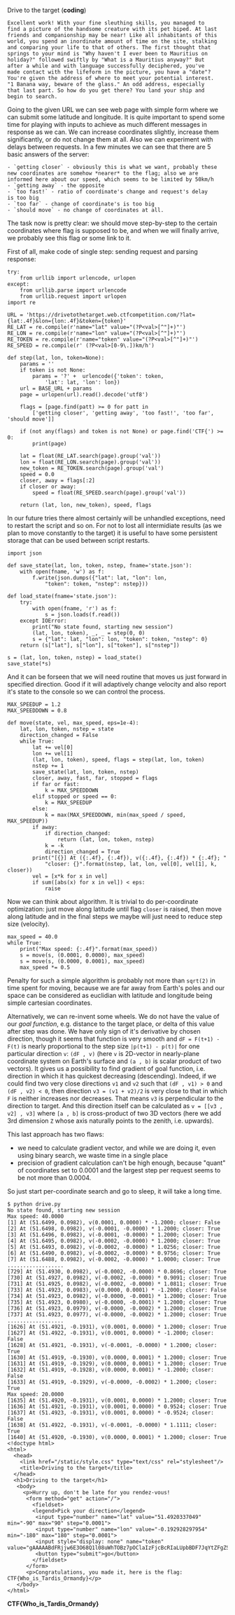 Drive to the target (**coding**)

    Excellent work! With your fine sleuthing skills, you managed to 
    find a picture of the handsome creature with its pet biped. At last 
    friends and companionship may be near! Like all inhabitants of this 
    world, you spend an inordinate amount of time on the site, stalking 
    and comparing your life to that of others. The first thought that 
    springs to your mind is "Why haven't I ever been to Mauritius on 
    holiday?" followed swiftly by "What is a Mauritius anyway?" But 
    after a while and with language successfully deciphered, you've 
    made contact with the lifeform in the picture, you have a "date"? 
    You're given the address of where to meet your potential interest. 
    "1 Banana way, beware of the glass." An odd address, especially 
    that last part. So how do you get there? You land your ship and 
    begin to search.


Going to the given URL we can see web page with simple form where we 
can submit some latitude and longitude. It is quite important to spend 
some time for playing with inputs to achieve as much different messages 
in response as we can. We can increase coordinates slightly, increase 
them significantly, or do not change them at all. Also we can 
experiment with delays between requests. In a few minutes we can see 
that there are 5 basic answers of the server:

    - `getting closer` - obviously this is what we want, probably these 
    new coordinates are somehow *nearer* to the flag; also we are 
    informed here about our speed, which seems to be limited by 50km/h
    - `getting away` - the opposite
    - `too fast!` - ratio of coordinate's change and request's delay 
    is too big
    - `too far` - change of coordinate's is too big
    - `should move` - no change of coordinates at all.

The task now is pretty clear: we should move step-by-step to the 
certain coordinates where flag is supposed to be, and when we will 
finally arrive, we probably see this flag or some link to it.

First of all, make code of single step: sending request and parsing 
response:


    try:
        from urllib import urlencode, urlopen
    except:
        from urllib.parse import urlencode
        from urllib.request import urlopen
    import re

    URL = 'https://drivetothetarget.web.ctfcompetition.com/?lat={lat:.4f}&lon={lon:.4f}&token={token}'
    RE_LAT = re.compile(r'name="lat" value="(?P<val>[^"]+)"')
    RE_LON = re.compile(r'name="lon" value="(?P<val>[^"]+)"')
    RE_TOKEN = re.compile(r'name="token" value="(?P<val>[^"]+)"')
    RE_SPEED = re.compile(r' (?P<val>[0-9\.])km/h')

    def step(lat, lon, token=None):
        params = ''
        if token is not None:
            params = '?' +  urlencode({'token': token, 
                'lat': lat, 'lon': lon})
        url = BASE_URL + params
        page = urlopen(url).read().decode('utf8')
        
        flags = [page.find(patt) >= 0 for patt in
            ['getting closer', 'getting away', 'too fast!', 'too far', 'should move']]
        
        if (not any(flags) and token is not None) or page.find('CTF{') >= 0:
            print(page)
        
        lat = float(RE_LAT.search(page).group('val'))
        lon = float(RE_LON.search(page).group('val'))
        new_token = RE_TOKEN.search(page).group('val')
        speed = 0.0
        closer, away = flags[:2]
        if closer or away:
            speed = float(RE_SPEED.search(page).group('val'))
        
        return (lat, lon, new_token), speed, flags


In our future tries there almost certainly will be unhandled 
exceptions, need to restart the script and so on. For not to lost all 
intermidiate results (as we plan to move constantly to the target) it 
is useful to have some persistent storage that can be used between 
script restarts.


    import json

    def save_state(lat, lon, token, nstep, fname='state.json'):
        with open(fname, 'w') as f:
            f.write(json.dumps({"lat": lat, "lon": lon, 
                "token": token, "nstep": nstep}))

    def load_state(fname='state.json'):
        try:
            with open(fname, 'r') as f:
                s = json.loads(f.read())
        except IOError:
            print("No state found, starting new session")
            (lat, lon, token), _, _ = step(0, 0)
            s = {"lat": lat, "lon": lon, "token": token, "nstep": 0}
        return (s["lat"], s["lon"], s["token"], s["nstep"])

    s = (lat, lon, token, nstep) = load_state()
    save_state(*s)


And it can be forseen that we will need routine that moves us just 
forward in specified direction. Good if it will adaptively change 
velocity and also report it's state to the console so we can control 
the process.


    MAX_SPEEDUP = 1.2
    MAX_SPEEDDOWN = 0.8

    def move(state, vel, max_speed, eps=1e-4):
        lat, lon, token, nstep = state
        direction_changed = False
        while True:
            lat += vel[0]
            lon += vel[1]
            (lat, lon, token), speed, flags = step(lat, lon, token)
            nstep += 1
            save_state(lat, lon, token, nstep)
            closer, away, fast, far, stopped = flags
            if far or fast:
                k = MAX_SPEEDDOWN
            elif stopped or speed == 0:
                k = MAX_SPEEDUP
            else:
                k = max(MAX_SPEEDDOWN, min(max_speed / speed, MAX_SPEEDUP))
            if away:
                if direction_changed:
                    return (lat, lon, token, nstep)
                k = -k
                direction_changed = True
            print("[{}] At ({:.4f}, {:.4f}), v({:.4f}, {:.4f}) * {:.4f}; "
                "closer: {}".format(nstep, lat, lon, vel[0], vel[1], k, closer))
            vel = [x*k for x in vel]
            if sum([abs(x) for x in vel]) < eps:
                raise


Now we can think about algorithm. It is trivial to do per-coordinate 
optimization: just move along latitude until flag `closer` is raised, 
then move along latitude and in the final steps we maybe will just need 
to reduce step size (velocity).


    max_speed = 40.0
    while True:
        print("Max speed: {:.4f}".format(max_speed))
        s = move(s, (0.0001, 0.0000), max_speed)
        s = move(s, (0.0000, 0.0001), max_speed)
        max_speed *= 0.5


Penalty for such a simple algorithm is probably not more than 
`sqrt(2)` in time spent for moving, because we are far away from 
Earth's poles and our space can be considered as euclidian with 
latitude and longitude being simple cartesian coordinates.

Alternatively, we can re-invent some wheels.
We do not have the value of our *goal function*, e.g. distance to the 
target place, or delta of this value after step was done. We have only 
sign of it's derivative by chosen direction, though it seems that 
function is very smooth and `dF = F(t+1) - F(t)` is nearly proportional 
to the step size `|p(t+1) - p(t)|` for one particular direction `v`: 
`(dF , v)` (here `v` is 2D-vector in nearly-plane coordinate system on 
Earth's surface and `(a , b)` is scalar product of two vectors).
It gives us a possibility to find gradient of goal function, i.e. 
direction in which it has quickest decreasing (descending). Indeed, 
if we could find two very close directions `v1` and `v2` such that 
`(dF , v1) > 0` and `(dF , v2) < 0`, then direction `v3 = (v1 + v2)/2` 
is very close to that in which `F` is neither increases nor decreases. 
That means `v3` is perpendicular to the direction to target. And this 
direction itself can be calculated as `v = [[v3 , v2] , v3]` where 
`[a , b]` is cross-product of two 3D vectors (here we add 3rd dimension 
`Z` whose axis naturally points to the zenith, i.e. upwards).

This last approach has two flaws:

  - we need to calculate gradient vector, and while we are doing it, 
  even using binary search, we waste time in a single place
  - precision of gradient calculation can't be high enough, because 
  "quant" of coordinates set to 0.0001 and the largest step per request 
  seems to be not more than 0.0004.

So just start per-coordinate search and go to sleep, it will take a 
long time.


    $ python drive.py 
    No state found, starting new session
    Max speed: 40.0000
    [1] At (51.6499, 0.0982), v(0.0001, 0.0000) * -1.2000; closer: False
    [2] At (51.6498, 0.0982), v(-0.0001, -0.0000) * 1.2000; closer: True
    [3] At (51.6496, 0.0982), v(-0.0001, -0.0000) * 1.2000; closer: True
    [4] At (51.6495, 0.0982), v(-0.0002, -0.0000) * 1.2000; closer: True
    [5] At (51.6493, 0.0982), v(-0.0002, -0.0000) * 1.0256; closer: True
    [6] At (51.6490, 0.0982), v(-0.0002, -0.0000) * 0.9756; closer: True
    [7] At (51.6488, 0.0982), v(-0.0002, -0.0000) * 1.0000; closer: True
    ..................
    [729] At (51.4930, 0.0982), v(-0.0002, -0.0000) * 0.8696; closer: True
    [730] At (51.4927, 0.0982), v(-0.0002, -0.0000) * 0.9091; closer: True
    [731] At (51.4925, 0.0982), v(-0.0002, -0.0000) * 1.0811; closer: True
    [733] At (51.4923, 0.0983), v(0.0000, 0.0001) * -1.2000; closer: False
    [734] At (51.4923, 0.0982), v(-0.0000, -0.0001) * 1.2000; closer: True
    [735] At (51.4923, 0.0980), v(-0.0000, -0.0001) * 1.2000; closer: True
    [736] At (51.4923, 0.0979), v(-0.0000, -0.0002) * 1.2000; closer: True
    [737] At (51.4923, 0.0977), v(-0.0000, -0.0002) * 1.2000; closer: True
    ..................
    [1626] At (51.4921, -0.1931), v(0.0001, 0.0000) * 1.2000; closer: True
    [1627] At (51.4922, -0.1931), v(0.0001, 0.0000) * -1.2000; closer: False
    [1628] At (51.4921, -0.1931), v(-0.0001, -0.0000) * 1.2000; closer: True
    [1630] At (51.4919, -0.1930), v(0.0000, 0.0001) * 1.2000; closer: True
    [1631] At (51.4919, -0.1929), v(0.0000, 0.0001) * 1.2000; closer: True
    [1632] At (51.4919, -0.1928), v(0.0000, 0.0001) * -1.2000; closer: False
    [1633] At (51.4919, -0.1929), v(-0.0000, -0.0002) * 1.2000; closer: True
    Max speed: 20.0000
    [1635] At (51.4920, -0.1931), v(0.0001, 0.0000) * 1.2000; closer: True
    [1636] At (51.4921, -0.1931), v(0.0001, 0.0000) * 0.9524; closer: True
    [1637] At (51.4923, -0.1931), v(0.0001, 0.0000) * -0.9524; closer: False
    [1638] At (51.4922, -0.1931), v(-0.0001, -0.0000) * 1.1111; closer: True
    [1640] At (51.4920, -0.1930), v(0.0000, 0.0001) * 1.2000; closer: True
    <!doctype html>
    <html>
      <head>
        <link href="/static/style.css" type="text/css" rel="stylesheet"/>
        <title>Driving to the target</title>
      </head>
      <h1>Driving to the target</h1>
       <body>
         <p>Hurry up, don't be late for you rendez-vous!
          <form method="get" action="/">
            <fieldset>
            <legend>Pick your direction</legend>
             <input type="number" name="lat" value="51.4920337049" min="-90" max="90" step="0.0001">
             <input type="number" name="lon" value="-0.192928297954" min="-180" max="180" step="0.0001">
             <input style="display: none" name="token" value="gAAAAABdFRjjw6E3O68Q1l08uWhTOBz7pOClaIzFjcBcRIaLUpbBDF7JqYtZFgZStE5hgRrCHP9xQORgBCi_NnTv_AfXTfWRVZFc1IVp_D1RjINJTWJ5md3F6y5so2RVJ5vcClJluCkW">
             <button type="submit">go</button>
            </fieldset>
          </form>
          <p>Congratulations, you made it, here is the flag:  CTF{Who_is_Tardis_Ormandy}</p>
       </body>
    </html>


**CTF{Who_is_Tardis_Ormandy}**
